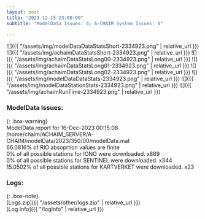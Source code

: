 ```yaml
---
layout: post
title: "2023-12-15 23:00:00"
subtitle: "ModelData Issues: 4; A-CHAIM System Issues: 0"

---
```


![]({{ "/assets/img/modelDataDataStatsShort-2334923.png" | relative_url }})
![]({{ "/assets/img/achaimDataStatsShort-2334923.png" | relative_url }})
![]({{ "/assets/img/achaimDataStatsLong00-2334923.png" | relative_url }})
![]({{ "/assets/img/achaimDataStatsLong01-2334923.png" | relative_url }})
![]({{ "/assets/img/achaimDataStatsLong02-2334923.png" | relative_url }})
![]({{ "/assets/img/modelDataDataStats-2334923.png" | relative_url }})
![]({{ "/assets/img/modelDataStationStats-2334923.png" | relative_url }})
![]({{ "/assets/img/achaimRunTime-2334923.png" | relative_url }})


### ModelData Issues:  
  
{: .box-warning}  
 ModelData report for 16-Dec-2023 00:15:08   
 /home/chaim/ACHAIM_SERVER/A-CHAIM/modelData/2023/350/00/modelData.mat   
 66.0816% of RIO absoprtion values are finite   
 0% of all possible stations for IONO were downloaded. x889   
 0% of all possible stations for SENTINEL were downloaded. x344   
 15.0502% of all possible stations for KARTVERKET were downloaded. x23   
  


### Logs:  
  
{: .box-note}  
[Logs.zip]({{ "/assets/other/logs.zip" | relative_url }})  
[Log Info]({{ "/logInfo" | relative_url }})  
